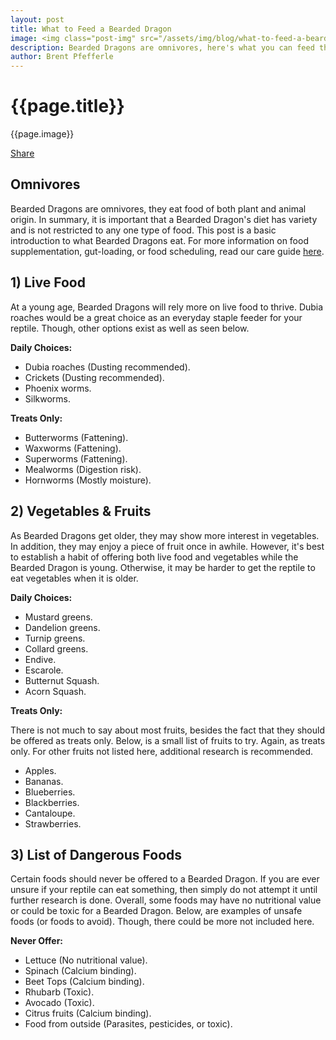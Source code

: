 ```yaml
---
layout: post
title: What to Feed a Bearded Dragon
image: <img class="post-img" src="/assets/img/blog/what-to-feed-a-bearded-dragon.png" alt="Picture of a Bearded Dragon.">
description: Bearded Dragons are omnivores, here's what you can feed them.
author: Brent Pfefferle
---
```


<!--Show More-->

# {{page.title}}
{{page.image}}

<div class="fb-share-button" data-href="https://beardeddragonowners.com/2022/04/25/what-to-feed-a-bearded-dragon.html" data-layout="button_count" data-size="large"><a target="_blank" href="https://www.facebook.com/sharer/sharer.php?u=https%3A%2F%2Fbeardeddragonowners.com%2F2022%2F04%2F25%2Fwhat-to-feed-a-bearded-dragon.html&amp;src=sdkpreparse" class="fb-xfbml-parse-ignore">Share</a></div>

## Omnivores

Bearded Dragons are omnivores, they eat food of both plant 
and animal origin. In summary, it is important that a 
Bearded Dragon's diet has variety and is not restricted to 
any one type of food. This post is a basic introduction to what 
Bearded Dragons eat. For more information on food supplementation, 
gut-loading, or food scheduling, read our care guide <a href="https://beardeddragonowners.com/bearded-dragon-care-guide.html" target="_blank">here</a>.

## 1) Live Food

At a young age, Bearded Dragons will rely more on live 
food to thrive. Dubia roaches would be a great choice 
as an everyday staple feeder for your reptile. Though, 
other options exist as well as seen below.

**Daily Choices:**
- Dubia roaches (Dusting recommended).
- Crickets (Dusting recommended).
- Phoenix worms.
- Silkworms.

**Treats Only:**
- Butterworms (Fattening).
- Waxworms (Fattening).
- Superworms (Fattening).
- Mealworms (Digestion risk).
- Hornworms (Mostly moisture).

## 2) Vegetables & Fruits

As Bearded Dragons get older, they may show more 
interest in vegetables. In addition, they may 
enjoy a piece of fruit once in awhile. However, it's 
best to establish a habit of offering both live food 
and vegetables while the Bearded Dragon is young. Otherwise, 
it may be harder to get the reptile to eat vegetables when it 
is older.

**Daily Choices:**

- Mustard greens.
- Dandelion greens.
- Turnip greens.
- Collard greens.
- Endive.
- Escarole.
- Butternut Squash.
- Acorn Squash.

**Treats Only:**

There is not much to say about most fruits, besides the fact 
that they should be offered as treats only. Below, is a 
small list of fruits to try. Again, as treats only. For other 
fruits not listed here, additional research is recommended.

- Apples.
- Bananas.
- Blueberries.
- Blackberries.
- Cantaloupe.
- Strawberries.

## 3) List of Dangerous Foods

Certain foods should never be offered to a 
Bearded Dragon. If you are ever unsure if 
your reptile can eat something, then simply 
do not attempt it until further research 
is done. Overall, some foods may have no 
nutritional value or could be toxic for 
a Bearded Dragon. Below, are examples 
of unsafe foods (or foods to avoid). 
Though, there could be more not included here.

**Never Offer:**

- Lettuce (No nutritional value).
- Spinach (Calcium binding).
- Beet Tops (Calcium binding).
- Rhubarb (Toxic).
- Avocado (Toxic).
- Citrus fruits (Calcium binding).
- Food from outside (Parasites, pesticides, or toxic).